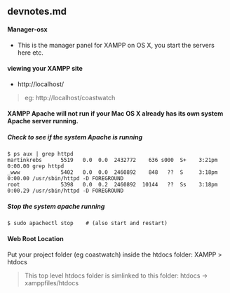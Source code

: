 ## devnotes.md

#### Manager-osx

- This is the manager panel for XAMPP on OS X, you start the servers here etc.

#### viewing your XAMPP site
- http://localhost/<your project folder name>

> eg: http://localhost/coastwatch

#### XAMPP Apache will not run if your Mac OS X already has its own system Apache server running.

##### Check to see if the system Apache is running
```
$ ps aux | grep httpd
martinkrebs      5519   0.0  0.0  2432772    636 s000  S+    3:21pm   0:00.00 grep httpd
_www             5402   0.0  0.0  2460892    848   ??  S     3:18pm   0:00.00 /usr/sbin/httpd -D FOREGROUND
root             5398   0.0  0.2  2460892  10144   ??  Ss    3:18pm   0:00.29 /usr/sbin/httpd -D FOREGROUND
```

##### Stop the system apache running
```
$ sudo apachectl stop    # (also start and restart)
```

#### Web Root Location

Put your project folder (eg coastwatch) inside the htdocs folder:
XAMPP > htdocs

> This top level htdocs folder is simlinked to this folder:
> htdocs -> xamppfiles/htdocs
